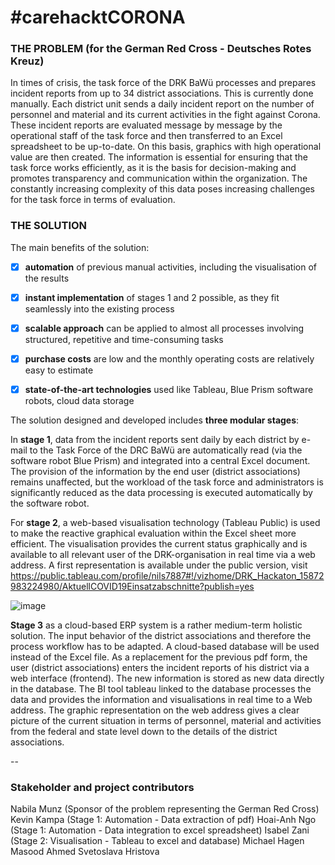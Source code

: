 # #carehacktCORONA

### THE PROBLEM (for the German Red Cross - Deutsches Rotes Kreuz)

In times of crisis, the task force of the DRK BaWü processes and prepares incident reports from up to 34 district associations. This is currently done manually. Each district unit sends a daily incident report on the number of personnel and material and its current activities in the fight against Corona. These incident reports are evaluated message by message by the operational staff of the task force and then transferred to an Excel spreadsheet to be up-to-date. On this basis, graphics with high operational value are then created. The information is essential for ensuring that the task force works efficiently, as it is the basis for decision-making and promotes transparency and communication within the organization. The constantly increasing complexity of this data poses increasing challenges for the task force in terms of evaluation.

### THE SOLUTION 

The main benefits of the solution:

- [x] **automation** of previous manual activities, including the visualisation of the results
- [x] **instant implementation** of stages 1 and 2 possible, as they fit seamlessly into the existing process 
- [x] **scalable approach** can be applied to almost all processes involving structured, repetitive and time-consuming tasks
- [x] **purchase costs** are low and the monthly operating costs are relatively easy to estimate
- [x] **state-of-the-art technologies** used like Tableau, Blue Prism software robots, cloud data storage



The solution designed and developed includes **three modular stages**: 

In **stage 1**, data from the incident reports sent daily by each district by e-mail to the Task Force of the DRC BaWü are automatically read (via the software robot Blue Prism) and integrated into a central Excel document. The provision of the information by the end user (district associations) remains unaffected, but the workload of the task force and administrators is significantly reduced as the data processing is executed automatically by the software robot.

For **stage 2**, a web-based visualisation technology (Tableau Public) is used to make the reactive graphical evaluation within the Excel sheet more efficient. The visualisation provides the current status graphically and is available to all relevant user of the DRK-organisation in real time via a web address. A first representation is available under the public version, visit https://public.tableau.com/profile/nils7887#!/vizhome/DRK_Hackaton_15872983224980/AktuellCOVID19Einsatzabschnitte?publish=yes

![image](https://user-images.githubusercontent.com/48921737/79688013-6eb90a00-824b-11ea-9ddd-8c7c9f29112b.png) 

**Stage 3** as a cloud-based ERP system is a rather medium-term holistic solution. The input behavior of the district associations and therefore the process workflow has to be adapted. A cloud-based database will be used instead of the Excel file. As a replacement for the previous pdf form, the user (district associations) enters the incident reports of his district via a web interface (frontend). The new information is stored as new data directly in the database. The BI tool tableau linked to the database processes the data and provides the information and visualisations in real time to a Web address. The graphic representation on the web address gives a clear picture of the current situation in terms of personnel, material and activities from the federal and state level down to the details of the district associations. 

--

### Stakeholder and project contributors
Nabila Munz   (Sponsor of the problem representing the German Red Cross)
Kevin Kampa   (Stage 1: Automation - Data extraction of pdf)
Hoai-Anh Ngo  (Stage 1: Automation - Data integration to excel spreadsheet)
Isabel Zani   (Stage 2: Visualisation - Tableau to excel and database)
Michael Hagen
Masood Ahmed 
Svetoslava Hristova
